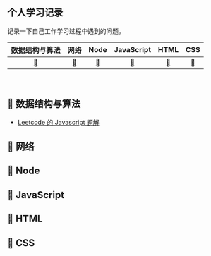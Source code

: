 ## 个人学习记录

记录一下自己工作学习过程中遇到的问题。

|         数据结构与算法         |          网络          |          Node          |          JavaScript          |              HTML              |          CSS          |
| :----------------------------: | :--------------------: | :--------------------: | :--------------------------: | :----------------------------: | :-------------------: |
| [:memo:](#memo-数据结构与算法) | [:snail:](#snail-网络) | [:8ball:](#8ball-Node) | [:shirt:](#shirt-JavaScript) | [:hamburger:](#hamburger-HTML) | [:lemon:](#lemon-CSS) |

<br>

## :memo: 数据结构与算法

- [Leetcode 的 Javascript 题解](https://github.com/GuYueJiaJie/blog/blob/master/算法与数据结构/README.md)

## :snail: 网络

## :8ball: Node

## :shirt: JavaScript

## :hamburger: HTML

## :lemon: CSS

